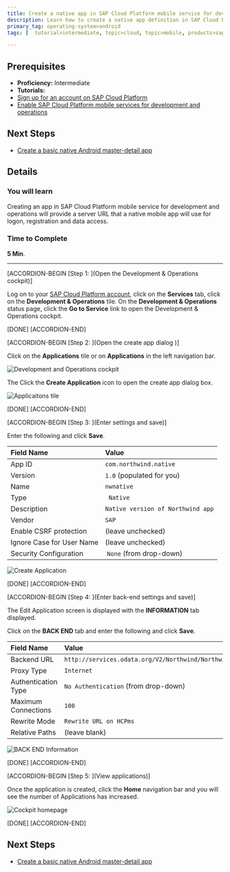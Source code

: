 ```yaml
---
title: Create a native app in SAP Cloud Platform mobile service for development and operations
description: Learn how to create a native app definition in SAP Cloud Platform mobile service for development and operations
primary_tag: operating-system>android
tags: [  tutorial>intermediate, topic>cloud, topic>mobile, products>sap-cloud-platform, operating-system>android ]

---
```


## Prerequisites  
- **Proficiency:** Intermediate
- **Tutorials:**
- [Sign up for an account on SAP Cloud Platform](http://www.sap.com/developer/tutorials/hcp-create-trial-account.html)
- [Enable SAP Cloud Platform mobile services for development and operations](http://www.sap.com/developer/tutorials/hcpms-enable-mobile-services.html)

## Next Steps
- [Create a basic native Android master-detail app](http://www.sap.com/developer/tutorials/hcpdo-basic-android-app.html)

## Details
### You will learn  
Creating an app in SAP Cloud Platform mobile service for development and operations will provide a server URL that a native mobile app will use for logon, registration and data access.

### Time to Complete
**5 Min**.

---


[ACCORDION-BEGIN [Step 1: ](Open the Development & Operations cockpit)]

Log on to your [SAP Cloud Platform account](https://account.hanatrial.ondemand.com/cockpit), click on the **Services** tab, click on  the **Development & Operations** tile. On the **Development & Operations** status page, click the **Go to Service** link to open the Development & Operations cockpit.

[DONE]
[ACCORDION-END]

[ACCORDION-BEGIN [Step 2: ](Open the create app dialog )]

Click on the **Applications** tile or on **Applications** in the left navigation bar.

![Development and Operations cockpit](mg6-1-02.png)

The Click the **Create Application** icon to open the create app dialog box.

![Applicaitons tile](mg6-1-03.png)

[DONE]
[ACCORDION-END]

[ACCORDION-BEGIN [Step 3: ](Enter settings and save)]

Enter the following and click **Save**.

Field Name              | Value
:---------------------- | :-------------    
App ID                  | `com.northwind.native`
Version                 | `1.0` (populated for you)
Name                    | `nwnative`
Type                    | ` Native`
Description             | `Native version of Northwind app`
Vendor                  | `SAP`
Enable CSRF protection  | (leave unchecked)
Ignore Case for User Name | (leave unchecked)
Security Configuration    | `None` (from drop-down)

![Create Application](mg6-1-04.png)

[DONE]
[ACCORDION-END]

[ACCORDION-BEGIN [Step 4: ](Enter back-end settings and save)]

The Edit Application screen is displayed with the **INFORMATION** tab displayed.

Click on the **BACK END** tab and enter the following and click **Save**.

Field Name              | Value
:---------------------- | :-------------    
Backend URL             | `http://services.odata.org/V2/Northwind/Northwind.svc`
Proxy Type              | `Internet`
Authentication Type     | `No Authentication` (from drop-down)
Maximum Connections     | `100`
Rewrite Mode            | `Rewrite URL on HCPms`
Relative Paths          | (leave blank)


![BACK END Information](mg6-1-06.png)

[DONE]
[ACCORDION-END]

[ACCORDION-BEGIN [Step 5: ](View applications)]

Once the application is created, click the **Home** navigation bar and you will see the number of Applications has increased.

![Cockpit homepage](mg6-1-07.png)

[DONE]
[ACCORDION-END]



## Next Steps
- [Create a basic native Android master-detail app](http://www.sap.com/developer/tutorials/hcpdo-basic-android-app.html)
